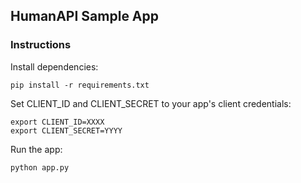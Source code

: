 ## HumanAPI Sample App

### Instructions

Install dependencies:

    pip install -r requirements.txt

Set CLIENT_ID and CLIENT_SECRET to your app's client credentials:

    export CLIENT_ID=XXXX
    export CLIENT_SECRET=YYYY

Run the app: 

    python app.py
